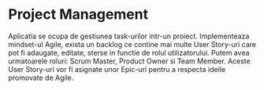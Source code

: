 # Project Management

Aplicatia se ocupa de gestiunea task-urilor intr-un proiect. Implementeaza mindset-ul Agile, exista un backlog ce contine mai multe User Story-uri care pot fi adaugate, editate, sterse in functie de rolul utilizatorului. Putem avea urmatoarele roluri: Scrum Master, Product Owner si Team Member. Aceste User Story-uri vor fi asignate unor Epic-uri pentru a respecta ideile promovate de Agile.
